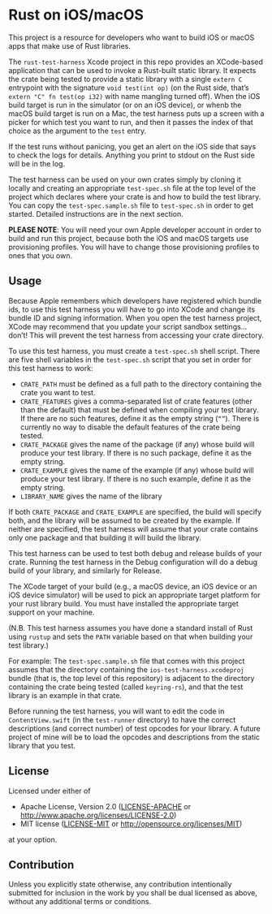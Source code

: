 # Rust on iOS/macOS

This project is a resource for developers who want to build iOS or macOS apps that make use of Rust libraries.

The `rust-test-harness` Xcode project in this repo provides an XCode-based application that can be used to invoke a Rust-built static library.  It expects the crate being tested to provide a static library with a single `extern C` entrypoint with the signature `void test(int op)` (on the Rust side, that’s `extern "C" fn test(op i32)` with name mangling turned off).  When the iOS build target is run in the simulator (or on an iOS device), or whenb the macOS build target is run on a Mac, the test harness puts up a screen with a picker for which test you want to run, and then it passes the index of that choice as the argument to the `test` entry.

If the test runs without panicing, you get an alert on the iOS side that says to check the logs for details. Anything you print to stdout on the Rust side will be in the log.

The test harness can be used on your own crates simply by cloning it locally and creating an appropriate `test-spec.sh` file at the top level of the project which declares where your crate is and how to build the test library.  You can copy the `test-spec.sample.sh` file to `test-spec.sh` in order to get started. Detailed instructions are in the next section.

**PLEASE NOTE**: You will need your own Apple developer account in order to build and run this project, because both the iOS and macOS targets use provisioning profiles. You will have to change those provisioning profiles to ones that you own.

## Usage

Because Apple remembers which developers have registered which bundle ids, to use this test harness you will have to go into XCode and change its bundle ID and signing information. When you open the test harness project, XCode may recommend that you update your script sandbox settings…don’t! This will prevent the test harness from accessing your crate directory.

To use this test harness, you must create a `test-spec.sh` shell script. There are five shell variables in the `test-spec.sh` script that you set in order for this test harness to work:

* `CRATE_PATH` must be defined as a full path to the directory containing the crate you want to test. 
* `CRATE_FEATURES` gives a comma-separated list of crate features (other than the default) that must be defined when compiling your test library. If there are no such features, define it as the empty string (`“”`). There is currently no way to disable the default features of the crate being tested.
* `CRATE_PACKAGE` gives the name of the package (if any) whose build will produce your test library. If there is no such package, define it as the empty string.
* `CRATE_EXAMPLE` gives the name of the example (if any) whose build will produce your test library. If there is no such example, define it as the empty string.
* `LIBRARY_NAME` gives the name of the library 

If both `CRATE_PACKAGE` and `CRATE_EXAMPLE` are specified, the build will specify both, and the library will be assumed to be created by the example. If neither are specified, the test harness will assume that your crate contains only one package and that building it will build the library.

This test harness can be used to test both debug and release builds of your crate. Running the test harness in the Debug configuration will do a debug build of your library, and similarly for Release.

The XCode target of your build (e.g., a macOS device, an iOS device or an iOS device simulator) will be used to pick an appropriate target platform for your rust library build. You must have installed the appropriate target support on your machine.

(N.B. This test harness assumes you have done a standard install of Rust using `rustup` and sets the `PATH` variable based on that when building your test library.)

For example: The `test-spec.sample.sh` file that comes with this project assumes that the directory containing the `ios-test-harness.xcodeproj` bundle (that is, the top level of this repository) is adjacent to the directory containing the crate being tested (called `keyring-rs`), and that the test library is an example in that crate.

Before running the test harness, you will want to edit the code in `ContentView.swift` (in the `test-runner` directory) to have the correct descriptions (and correct number) of test opcodes for your library. A future project of mine will be to load the opcodes and descriptions from the static library that you test.

## License

Licensed under either of

* Apache License, Version 2.0 ([LICENSE-APACHE](LICENSE-APACHE) or http://www.apache.org/licenses/LICENSE-2.0)
* MIT license ([LICENSE-MIT](LICENSE-MIT) or http://opensource.org/licenses/MIT)

at your option.

## Contribution

Unless you explicitly state otherwise, any contribution intentionally submitted for inclusion in the work by you shall be dual licensed as above, without any additional terms or conditions.

